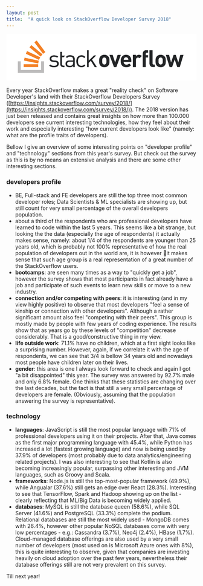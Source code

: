 ```yaml
---
layout: post
title:  "A quick look on StackOverflow Developer Survey 2018"
---
```


![StackOverflow](/assets/so-logo.svg)

Every year StackOverflow makes a great "reality check" on Software Developer's land with their StackOverflow Developers Survey ([https://insights.stackoverflow.com/survey/2018/](https://insights.stackoverflow.com/survey/2018/)). The 2018 version has just been released and contains great insights on how more than 100.000 developers see current interesting technologies, how they feel about their work and especially interesting "how current developers look like" (namely: what are the profile traits of developers).

Bellow I give an overview of some interesting points on "developer profile" and "technology" sections from this year's survey. But check out the survey as this is by no means an extensive analysis and there are some other interesting sections.

### developers profile

- BE, Full-stack and FE developers are still the top three most common developer roles; Data Scientists & ML specialists are showing up, but still count for very small percentage of the overall developers population. 
- about a third of the respondents who are professional developers have learned to code within the last 5 years. This seems like a bit strange, but looking the the data (especially the age of respondents) it actually makes sense, namely: about 1/4 of the respondents are younger than 25 years old, which is probably not 100% representative of how the real population of developers out in the world are, it is however it makes sense that such age group is a real representation of a great number of the StackOverflow users.
- __bootcamps__: are seen many times as a way to "quickly get a job", however the survey shows that most participants in fact already have a job and participate of such events to learn new skills or move to a new industry.
- __connection and/or competing with peers__: it is interesting (and in my view highly positive) to observe that most developers "feel a sense of kinship or connection with other developers". Although a rather significant amount also feel "competing with their peers". This group is mostly made by people with few years of coding experience. The results show that as years go by these levels of "competition" decrease considerably. That is a good/constructive thing in my view.
- __life outside work__: 71.1% have no children, which at a first sight looks like a surprising number. However, again, if we correlate it with the age of respondents, we can see that 3/4 is bellow 34 years old and nowadays most people have children later on their lives.
- __gender__: this area is one I always look forward to check  and again I got "a bit disappointed" this year. The survey was answered by 92.7% male and only 6.8% female. One thinks that these statistics are changing over the last decades, but the fact is that still a very small percentage of developers are female. (Obviously, assuming that the population answering the survey is representative).

### technology

- __languages__: JavaScript is still the most popular language with 71% of professional developers using it on their projects. After that, Java comes as the first major programming language with 45.4%, while Python has increased a lot (fastest growing language) and now is being used by 37.9% of developers (most probably due to data analytics/engineering related projects). I was also interesting to see that Kotlin is also becoming increasingly popular, surpassing other interesting and JVM languages, such as Groovy and Scala.
- __frameworks__: Node.js is still the top-most-popular framework (49.9%), while Angualar (37.6%) still gets an edge over React (28.3%). Interesting to see that TensorFlow, Spark and Hadoop showing up on the list - clearly reflecting  that ML/Big Data is becoming widely applied.
- __databases__: MySQL is still the database queen (58.6%), while SQL Server (41.6%) and PostgreSQL (33.3%) complete the podium. Relational databases are still the most widely used - MongoDB comes with 26.4%, however other popular NoSQL databases come with very low percentages - e.g.: Cassandra (3.7%), Neo4j (2.4%), HBase (1.7%). Cloud-managed database offerings are also used by a very small number of developers (most used on is Microsoft Azure ones with 8%), this is quite interesting to observe, given that companies are investing heavily on cloud adoption over the past few years, nevertheless their database offerings still are not very prevalent on this survey.

Till next year!